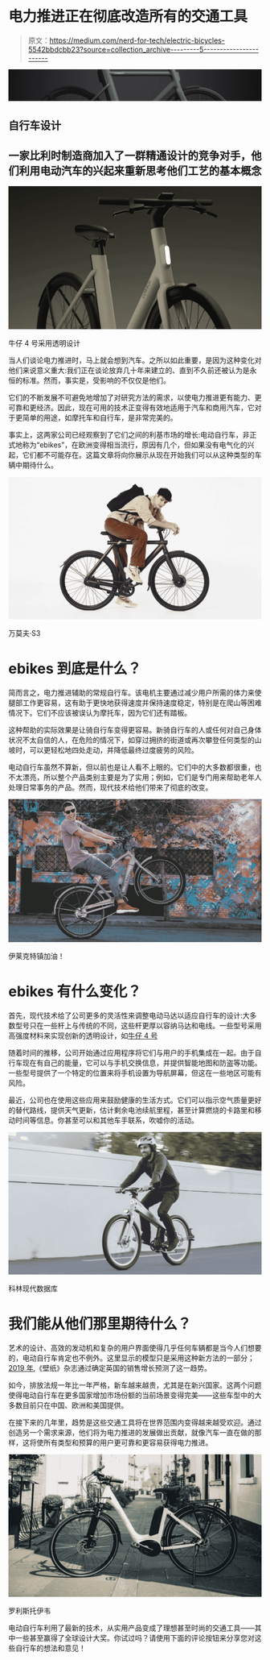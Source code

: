 # 电力推进正在彻底改造所有的交通工具

> 原文：<https://medium.com/nerd-for-tech/electric-bicycles-5542bbdcbb23?source=collection_archive---------5----------------------->

![](img/6c660cfb53f5d357b31f0b26043736ba.png)

## 自行车设计

## 一家比利时制造商加入了一群精通设计的竞争对手，他们利用电动汽车的兴起来重新思考他们工艺的基本概念

![](img/20ec60d3057c28cc58655bc31b5d300b.png)

牛仔 4 号采用透明设计

当人们谈论电力推进时，马上就会想到汽车。之所以如此重要，是因为这种变化对他们来说意义重大:我们正在谈论放弃几十年来建立的、直到不久前还被认为是永恒的标准。然而，事实是，受影响的不仅仅是他们。

它们的不断发展不可避免地增加了对研究方法的需求，以使电力推进更有能力、更可靠和更经济。因此，现在可用的技术正变得有效地适用于汽车和商用汽车，它对于更简单的用途，如摩托车和自行车，是非常完美的。

事实上，这两家公司已经观察到了它们之间的利基市场的增长:电动自行车，非正式地称为“ebikes”，在欧洲变得相当流行，原因有几个，但如果没有电气化的兴起，它们都不可能存在。这篇文章将向你展示从现在开始我们可以从这种类型的车辆中期待什么。

![](img/9051edda6348f7abd528f2e411f874d3.png)

万莫夫·S3

# ebikes 到底是什么？

简而言之，电力推进辅助的常规自行车。该电机主要通过减少用户所需的体力来使腿部工作更容易，这有助于更快地获得速度并保持速度稳定，特别是在爬山等困难情况下。它们不应该被误认为摩托车，因为它们还有踏板。

这种帮助的实际效果是让骑自行车变得更容易。新骑自行车的人或任何对自己身体状况不太自信的人，在危险的情况下，如穿过拥挤的街道或再次攀登任何类型的山坡时，可以更轻松地四处走动，并降低最终过度疲劳的风险。

电动自行车虽然不算新，但以前也是让人看不上眼的。它们中的大多数都很重，也不太漂亮，所以整个产品类别主要是为了实用；例如，它们是专门用来帮助老年人处理日常事务的产品。然而，现代技术给他们带来了彻底的改变。

![](img/7f250e3c2158259b26664f7297832ce7.png)

伊莱克特镇加油！

# ebikes 有什么变化？

首先，现代技术给了公司更多的灵活性来调整电动马达以适应自行车的设计:大多数型号只在一些杆上与传统的不同，这些杆更厚以容纳马达和电线。一些型号采用高强度材料来实现创新的透明设计，如[牛仔 4 号](https://www.wallpaper.com/transport/cowboy-4-e-bike)

随着时间的推移，公司开始通过应用程序将它们与用户的手机集成在一起。由于自行车现在有自己的能量，它可以与手机交换信息，并提供智能地图和防盗等功能。一些型号提供了一个特定的位置来将手机设置为导航屏幕，但这在一些地区可能有风险。

最近，公司也在使用这些应用来鼓励健康的生活方式。它们可以指示空气质量更好的替代路线，提供天气更新，估计剩余电池续航里程，甚至计算燃烧的卡路里和移动时间等信息。你甚至可以和其他车手联系，吹嘘你的活动。

![](img/4d59f71e9c42a9971a05d2eb2d17eb9b.png)

科林现代数据库

# 我们能从他们那里期待什么？

艺术的设计、高效的发动机和复杂的用户界面使得几乎任何车辆都是当今人们想要的，电动自行车肯定也不例外。这里显示的模型只是采用这种新方法的一部分；[2019 年](https://www.wallpaper.com/lifestyle/the-best-electric-bikes-for-design-lovers),《壁纸》杂志通过确定英国的销售增长预测了这一趋势。

如今，排放法规一年比一年严格，新车越来越贵，尤其是在新兴国家。这两个问题使得电动自行车在更多国家增加市场份额的当前场景变得完美——这些车型中的大多数目前只在中国、欧洲和美国提供。

在接下来的几年里，趋势是这些交通工具将在世界范围内变得越来越受欢迎。通过创造另一个需求来源，他们将为电力推进的发展做出贡献，就像汽车一直在做的那样，这将使所有类型和预算的用户更可靠和更容易获得电力推进。

![](img/bb09a57297f5d8425ab94391ec4efae9.png)

罗利斯托伊韦

电动自行车利用了最新的技术，从实用产品变成了理想甚至时尚的交通工具——其中一些甚至赢得了全球设计大奖。你试过吗？请使用下面的评论按钮来分享您对这些自行车的想法和意见！